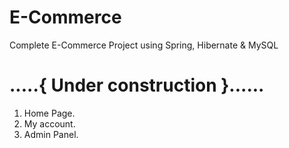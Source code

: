 # E-Commerce
Complete E-Commerce Project using Spring, Hibernate &amp; MySQL

# .....{ Under construction }......

1. Home Page.
2. My account.
3. Admin Panel.
